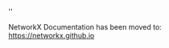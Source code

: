 '<meta http-equiv="refresh" content="0; URL=https://networkx.github.io/documentation/stable/reference/generated/networkx.linalg.attrmatrix.attr_matrix.html">'

NetworkX Documentation has been moved to:<br><a href="https://networkx.github.io">https://networkx.github.io</a>
